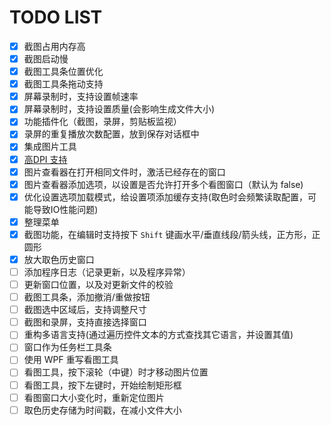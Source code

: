 # TODO LIST

- [x] 截图占用内存高
- [x] 截图启动慢
- [x] 截图工具条位置优化
- [x] 截图工具条拖动支持
- [x] 屏幕录制时，支持设置帧速率
- [x] 屏幕录制时，支持设置质量(会影响生成文件大小)
- [x] 功能插件化（截图，录屏，剪贴板监视）
- [x] 录屏的重复播放次数配置，放到保存对话框中
- [x] 集成图片工具
- [x] [高DPI 支持][highdpi]
- [x] 图片查看器在打开相同文件时，激活已经存在的窗口
- [x] 图片查看器添加选项，以设置是否允许打开多个看图窗口（默认为 false)
- [x] 优化设置选项加载模式，给设置项添加缓存支持(取色时会频繁读取配置，可能导致IO性能问题)
- [x] 整理菜单
- [x] 截图功能，在编辑时支持按下 `Shift` 键画水平/垂直线段/箭头线，正方形，正圆形
- [x] 放大取色历史窗口
- [ ] 添加程序日志（记录更新，以及程序异常）
- [ ] 更新窗口位置，以及对更新文件的校验
- [ ] 截图工具条，添加撤消/重做按钮
- [ ] 截图选中区域后，支持调整尺寸
- [ ] 截图和录屏，支持直接选择窗口
- [ ] 重构多语言支持(通过遍历控件文本的方式查找其它语言，并设置其值)
- [ ] 窗口作为任务栏工具条
- [ ] 使用 WPF 重写看图工具
- [ ] 看图工具，按下滚轮（中键）时才移动图片位置
- [ ] 看图工具，按下左键时，开始绘制矩形框
- [ ] 看图窗口大小变化时，重新定位图片
- [ ] 取色历史存储为时间戳，在减小文件大小

[highdpi]: https://docs.microsoft.com/zh-cn/dotnet/framework/winforms/automatic-scaling-in-windows-forms
